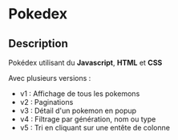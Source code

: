 # Pokedex

## Description

Pokédex utilisant du **Javascript**, **HTML** et **CSS**



Avec plusieurs versions :
  * v1 : Affichage de tous les pokemons
  * v2 : Paginations
  * v3 : Détail d'un pokemon en popup
  * v4 : Filtrage par génération, nom ou type
  * v5 : Tri en cliquant sur une entête de colonne
